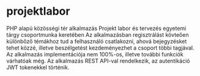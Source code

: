 # projektlabor
PHP alapú közösségi tér alkalmazás Projekt labor és tervezés egyetemi tárgy csoportmunka keretében
Az alkalmazásban regisztrálást kövteően különbőző témákhoz tud a felhasználó csatlakozni, ahová bejegyzésket tehet közzé,
illetve beszélgetést kezdeményezhet a csoport többi tagjával.
Az alkalmazás implementációja nem 100%-os, illetve további funkciók várhatóak még.
Az alkalmazás REST API-val rendelkezik, az autentikáció JWT tokenekkel történik.



